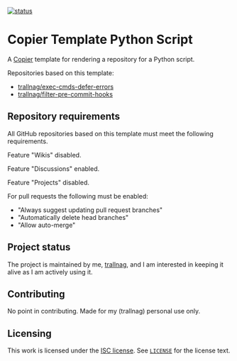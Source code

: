 [![status](https://img.shields.io/badge/status-active-brightgreen)](#project-status)

# Copier Template Python Script

A [Copier](https://copier.readthedocs.io/en/stable/) template for rendering a
repository for a Python script.

Repositories based on this template:

- [trallnag/exec-cmds-defer-errors](https://github.com/trallnag/exec-cmds-defer-errors)
- [trallnag/filter-pre-commit-hooks](https://github.com/trallnag/filter-pre-commit-hooks)

## Repository requirements

All GitHub repositories based on this template must meet the following
requirements.

Feature "Wikis" disabled.

Feature "Discussions" enabled.

Feature "Projects" disabled.

For pull requests the following must be enabled:

- "Always suggest updating pull request branches"
- "Automatically delete head branches"
- "Allow auto-merge"

## Project status

The project is maintained by me, [trallnag](https://github.com/trallnag), and I
am interested in keeping it alive as I am actively using it.

## Contributing

No point in contributing. Made for my (trallnag) personal use only.

## Licensing

This work is licensed under the
[ISC license](https://en.wikipedia.org/wiki/ISC_license). See
[`LICENSE`](LICENSE) for the license text.
